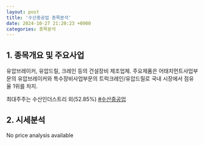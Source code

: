 ```yaml
---
layout: post
title: '수산중공업 종목분석'
date: 2024-10-27 21:20:23 +0900
categories: 종목분석
---
```


## 1. 종목개요 및 주요사업

유압브레이커, 유압드릴, 크레인 등의 건설장비 제조업체. 주요제품은 어태치먼트사업부문의 유압브레이커와 특수장비사업부문의 트럭크레인/유압드릴로 국내 시장에서 점유율 1위를 차지.

최대주주는 수산인더스트리 외(52.85%) 
[#수산중공업](#)

## 2. 시세분석

No price analysis available
